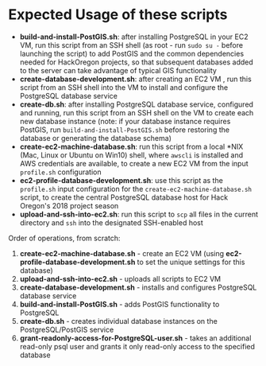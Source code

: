 # Expected Usage of these scripts

* **build-and-install-PostGIS.sh**: after installing PostgreSQL in your EC2 VM, run this script from an SSH shell (as root - run `sudo su -` before launching the script) to add PostGIS and the common dependencies needed for HackOregon projects, so that subsequent databases added to the server can take advantage of typical GIS functionality
* **create-database-development.sh**: after creating an EC2 VM , run this script from an SSH shell into the VM to install and configure the PostgreSQL database service
* **create-db.sh**: after installing PostgreSQL database service, configured and running, run this script from an SSH shell on the VM to create each new database instance (note: if your database instance requires PostGIS, run `build-and-install-PostGIS.sh` before restoring the database or generating the database schema)
* **create-ec2-machine-database.sh**: run this script from a local \*NIX (Mac, Linux or Ubuntu on Win10) shell, where `awscli` is installed and AWS credentials are available, to create a new EC2 VM from the input `profile.sh` configuration
* **ec2-profile-database-development.sh**: use this script as the `profile.sh` input configuration for the `create-ec2-machine-database.sh` script, to create the central PostgreSQL database host for Hack Oregon's 2018 project season
* **upload-and-ssh-into-ec2.sh**: run this script to `scp` all files in the current directory and `ssh` into the designated SSH-enabled host

Order of operations, from scratch:
1. **create-ec2-machine-database.sh** - create an EC2 VM (using **ec2-profile-database-development.sh** to set the unique settings for this database)
2. **upload-and-ssh-into-ec2.sh** - uploads all scripts to EC2 VM
3. **create-database-development.sh** - installs and configures PostgreSQL database service
4. **build-and-install-PostGIS.sh** - adds PostGIS functionality to PostgreSQL
5. **create-db.sh** - creates individual database instances on the PostgreSQL/PostGIS service
6. **grant-readonly-access-for-PostgreSQL-user.sh** - takes an additional read-only psql user and grants it only read-only access to the specified database
